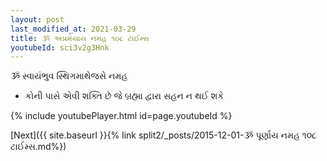 ```yaml
---
layout: post
last_modified_at: 2021-03-29
title: ૐ અપ્રમેયાય નમહ ૧૦૮ ટાઈમ્સ
youtubeId: sci3v2g3Hnk
---
```

 
 
 ૐ સ્વાયંભુવ સ્થિગમાથેજસે નમહ  
 
 -  કોની પાસે એવી શક્તિ છે જે બ્રહ્મા દ્વારા સહન ન થઈ શકે 
 
  
 
  
 
 
 
 
 
 


{% include youtubePlayer.html id=page.youtubeId %}
 
[Next]({{ site.baseurl }}{% link  split2/_posts/2015-12-01-ૐ પૂર્ણાય નમહ ૧૦૮ ટાઈમ્સ.md%})
 

